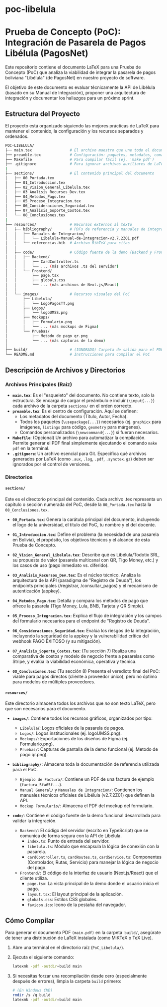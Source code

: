 # poc-libelula
# Prueba de Concepto (PoC): Integración de Pasarela de Pagos Libélula (PagosNet)
Este repositorio contiene el documento LaTeX para una Prueba de Concepto (PoC) que analiza la viabilidad de integrar la pasarela de pagos boliviana "Libélula" (de PagosNet) en nuestro proyecto de software.

El objetivo de este documento es evaluar técnicamente la API de Libélula (basado en su Manual de Integración), proponer una arquitectura de integración y documentar los hallazgos para un próximo sprint.

## Estructura del Proyecto
El proyecto está organizado siguiendo las mejores prácticas de LaTeX para mantener el contenido, la configuración y los recursos separados y ordenados.

```bash
POC-LIBELULA/
├── main.tex                 # El archivo maestro que une todo el documento
├── preamble.tex             # Configuración: paquetes, metadatos, comandos
├── Makefile                 # Para compilar fácil (ej. 'make pdf')
├── .gitignore               # Para ignorar archivos auxiliares de LaTeX y de SO
|
├── sections/                # El contenido principal del documento
│   ├── 00_Portada.tex
│   ├── 01_Introduccion.tex
│   ├── 02_Vision_General_Libelula.tex
│   ├── 03_Analisis_Recursos_Dev.tex
│   ├── 04_Metodos_Pago.tex
│   ├── 05_Proceso_Integracion.tex
│   ├── 06_Consideraciones_Seguridad.tex
│   ├── 07_Analisis_Soporte_Costos.tex
│   └── 08_Conclusiones.tex
|
├── resources/               # Recursos externos al texto
│   ├── bibliography/        # PDFs de referencia y manuales de integración
│   │   ├── Manuales de Integracion/
│   │   │   └── Libelula-Manual-de-Integracion-v2.7.2Z01.pdf
│   │   └── referencias.bib  # Archivo BibTeX para citas
│   │
│   ├── code/                # Código fuente de la demo (Backend y Frontend)
│   │   ├── Backend/
│   │   │   ├── CardController.ts
│   │   │   └── ... (más archivos .ts del servidor)
│   │   └── Frontend/
│   │       ├── page.tsx
│   │       ├── globals.css
│   │       └── ... (más archivos de Next.js/React)
│   │
│   └── images/              # Recursos visuales del PoC
│       ├── Libelula/
│       │   └── LogoPagosTT.png
│       ├── Logos/
│       │   └── logoUMSS.png
│       ├── Mockups/
│       │   ├── Formulario.png
│       │   └── ... (más mockups de Figma)
│       └── Pruebas/
│           ├── Metodo de pago qr.png
│           └── ... (más capturas de la demo)
│
├── build/                   # (IGNORADO) Carpeta de salida para el PDF
└── README.md                # Instrucciones para compilar el PoC
```



## Descripción de Archivos y Directorios

### Archivos Principales (Raíz)

* **`main.tex`**: Es el "esqueleto" del documento. No contiene texto, solo la estructura. Se encarga de cargar el preámbulo e incluir (`\input{...}`) cada archivo de la carpeta `sections/` en el orden correcto.
* **`preamble.tex`**: Es el centro de configuración. Aquí se definen:
    * Los metadatos del documento (Título, Autor, Fecha).
    * Todos los paquetes (`\usepackage{...}`) necesarios (ej. `graphicx` para imágenes, `listings` para código, `geometry` para márgenes).
    * Comandos personalizados (`\newcommand{...}`) si fueran necesarios.
* **`Makefile`**: (Opcional) Un archivo para automatizar la compilación. Permite generar el PDF final simplemente ejecutando el comando `make pdf` en la terminal.
* **`.gitignore`**: Un archivo esencial para Git. Especifica qué archivos generados por LaTeX (como `.aux`, `.log`, `.pdf`, `.synctex.gz`) deben ser ignorados por el control de versiones.

### Directorios

#### `sections/`

Este es el directorio principal del contenido. Cada archivo .tex representa un capítulo o sección numerada del PoC, desde la `00_Portada.tex` hasta la `08_Conclusiones.tex`.

* **`00_Portada.tex`**: Genera la carátula principal del documento, incluyendo el logo de la universidad, el título del PoC, tu nombre y el del docente.

* **`01_Introduccion.tex`**: Define el problema (la necesidad de una pasarela en Bolivia), el propósito, los objetivos técnicos y el alcance de esta Prueba de Concepto.

* **`02_Vision_General_Libelula.tex`**: Describe qué es Libélula/Todotix SRL, su propuesta de valor (pasarela multicanal con QR, Tigo Money, etc.) y los casos de uso (pago inmediato vs. diferido).

* **`03_Analisis_Recursos_Dev.tex`**: Es el núcleo técnico. Analiza la arquitectura de la API (paradigma de "Registro de Deuda"), los endpoints principales (/registrar, /consultar_pagos) y el mecanismo de autenticación (appkey).

* **`04_Metodos_Pago.tex`**: Detalla y compara los métodos de pago que ofrece la pasarela (Tigo Money, Lula, BNB, Tarjeta y QR Simple).

* **`05_Proceso_Integracion.tex`**: Explica el flujo de integración y los campos del formulario necesarios para el endpoint de "Registro de Deuda".

* **`06_Consideraciones_Seguridad.tex`**: Evalúa los riesgos de la integración, incluyendo la seguridad de la appkey y la vulnerabilidad crítica del webhook PAGO EXITOSO (y su mitigación).

* **`07_Analisis_Soporte_Costos.tex`**: (Tu sección 7) Realiza una comparativa de costos y modelo de negocio frente a pasarelas como Stripe, y evalúa la viabilidad económica, operativa y técnica.

* **`08_Conclusiones.tex`**: (Tu sección 8) Presenta el veredicto final del PoC: viable para pagos directos (cliente a proveedor único), pero no óptimo para modelos de múltiples proveedores.



#### `resources/`

Este directorio almacena todos los archivos que *no* son texto LaTeX, pero que son necesarios para el documento.

* **`images/`**: Contiene todos los recursos gráficos, organizados por tipo:
    * `Libelula`/: Logos oficiales de la pasarela de pagos.
    * `Logos/`: Logos institucionales (ej. logoUMSS.png).
    * `Mockups/`: Exportaciones de los diseños de Figma (ej. Formulario.png).
    * `Pruebas/`: Capturas de pantalla de la demo funcional (ej. Metodo de pago qr.png).

* **`bibliography/`**: Almacena toda la documentación de referencia utilizada para el PoC.
    * `Ejemplo de Factura/`: Contiene un PDF de una factura de ejemplo (`factura_5fa65f...`).
    * `Manual General/` y `Manuales de Integracion/`: Contienen los manuales técnicos oficiales de Libélula (v2.7.2Z01) que definen la API.
    * `Mockup Formulario/`: Almacena el PDF del mockup del formulario.

* **`code/`**: Contiene el código fuente de la demo funcional desarrollada para validar la integración.
    * `Backend/`: El código del servidor (escrito en TypeScript) que se comunica de forma segura con la API de Libélula.
        * `index.ts`: Punto de entrada del servidor.
        * `libelula.ts`: Módulo que encapsula la lógica de conexión con la pasarela.
        * `cardController.ts`, `cardRoutes.ts`, `cardService.ts`: Componentes (Controlador, Rutas, Servicio) para manejar la lógica de negocio del pago.
    * `Frontend/`: El código de la interfaz de usuario (Next.js/React) que el cliente utiliza.
        * `page.tsx`: La vista principal de la demo donde el usuario inicia el pago.
        * `layout.tsx`: El layout principal de la aplicación.
        * `globals.css`: Estilos CSS globales.
        * `favicon.ico`: Icono de la pestaña del navegador.
    
## Cómo Compilar

Para generar el documento PDF `(main.pdf)` en la carpeta` build/`, asegúrate de tener una distribución de LaTeX instalada (como MiKTeX o TeX Live).

1.  Abre una terminal en el directorio raíz (`PoC_Libelula/`).
2.  Ejecuta el siguiente comando:

    ```bash
    latexmk -pdf -outdir=build main
    ```

3.  Si necesitas forzar una recompilación desde cero (especialmente después de errores), limpia la carpeta `build` primero:

    ```bash
    # (En Windows CMD)
    rmdir /s /q build
    latexmk -pdf -outdir=build main
    ```
